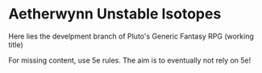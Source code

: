 # Aetherwynn Unstable Isotopes

Here lies the develpment branch of Pluto's Generic Fantasy RPG (working title)

For missing content, use 5e rules. The aim is to eventually not rely on 5e!
